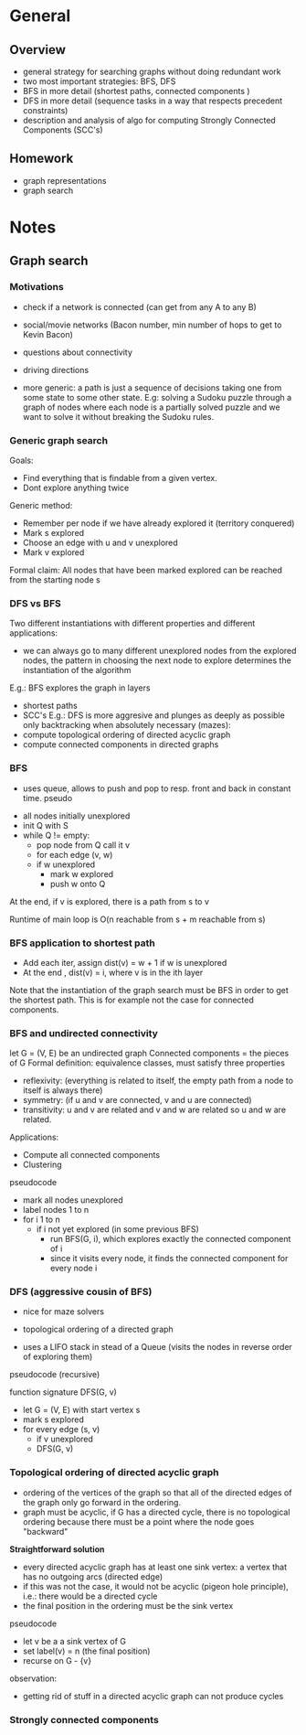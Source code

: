 # General
## Overview

* general strategy for searching graphs without doing redundant work
* two most important strategies: BFS, DFS
* BFS in more detail (shortest paths, connected components )
* DFS in more detail (sequence tasks in a way that respects precedent constraints)
* description and analysis of algo for computing Strongly Connected Components (SCC's)

## Homework

* graph representations
* graph search

# Notes
## Graph search

### Motivations
* check if a network is connected (can get from any A to any B)
* social/movie networks (Bacon number, min number of hops  to get to Kevin Bacon)
* questions about connectivity
* driving directions

* more generic: a path is just a sequence of decisions taking one from some state to some other  state. E.g: solving a Sudoku puzzle through a graph of nodes where each node is a partially solved puzzle and we want to solve it without breaking the Sudoku rules.

### Generic graph search

Goals:
* Find everything that is findable from a given vertex.
* Dont explore anything twice

Generic method:

* Remember per node if we have already explored it (territory conquered)
* Mark s explored
* Choose an edge with u and v unexplored
* Mark v explored

Formal claim: All nodes that have been marked explored can be reached from the starting node s


### DFS vs BFS

Two different instantiations with different properties and different applications:

- we can always go to  many different unexplored nodes from the explored nodes, the pattern in choosing the next node to explore determines the instantiation of the algorithm

E.g.: BFS explores the graph in layers
- shortest paths
- SCC's
E.g.: DFS is more aggresive and plunges as deeply as possible only backtracking when absolutely necessary (mazes):
- compute topological ordering of directed acyclic graph
- compute  connected components in directed graphs

###  BFS

- uses queue, allows to push and pop to resp. front and back in constant time.
pseudo

* all nodes initially unexplored
* init Q with S
* while Q != empty:
    * pop node from Q call it v
    * for each edge (v, w)
    * if w unexplored
        * mark w explored
        * push w onto Q

At the end, if v is explored, there is a path from s to v

Runtime of main loop is O(n reachable from s + m reachable from s)

### BFS application to shortest path

* Add each iter, assign dist(v) = w + 1 if w is unexplored
* At the end , dist(v) = i, where v is in the ith layer

Note that the instantiation of the graph search must be BFS in order to get the shortest path.
This is for example not the case for connected components.

### BFS and undirected connectivity

let G = (V, E) be an undirected graph
Connected components = the pieces of G
Formal definition: equivalence classes, must satisfy three properties
* reflexivity: (everything is related to itself, the empty path from a node to itself is always  there)
* symmetry: (if u and v are connected, v and u are connected)
* transitivity: u and v are related and v and w are related so u and w are related.

Applications:

- Compute all connected components
- Clustering

pseudocode 
* mark all nodes unexplored
* label nodes 1 to n
* for i 1  to n 
    * if i not yet explored (in some previous BFS)
        * run BFS(G, i), which explores exactly the connected component of i
        * since it visits every node, it finds the connected component for every node i 


### DFS (aggressive cousin of BFS)

* nice for maze solvers
* topological ordering of a directed graph

* uses a LIFO stack in stead of a Queue (visits the nodes in reverse order of exploring them)

pseudocode (recursive)

function signature DFS(G, v)

* let G = (V, E) with start vertex s
* mark s explored
* for every edge (s, v)
    * if v unexplored
    * DFS(G,  v)


### Topological ordering of directed acyclic graph

* ordering of the vertices of the graph so that all of the directed edges of the graph only go forward in the ordering.
* graph must be acyclic, if G has a directed cycle, there is no topological ordering because there must be a point where the node goes "backward"

**Straightforward solution**

* every directed acyclic graph has at least one sink vertex: a vertex that has no outgoing arcs (directed edge)
* if this was not the case, it would not be acyclic (pigeon hole principle), i.e.: there would be a directed cycle
* the final position in the ordering must be the sink vertex

pseudocode
- let v be a a sink vertex of  G
- set label(v) = n (the final position)
- recurse on G - {v}

observation:
- getting rid of stuff in a directed acyclic graph can not  produce cycles

### Strongly connected components
